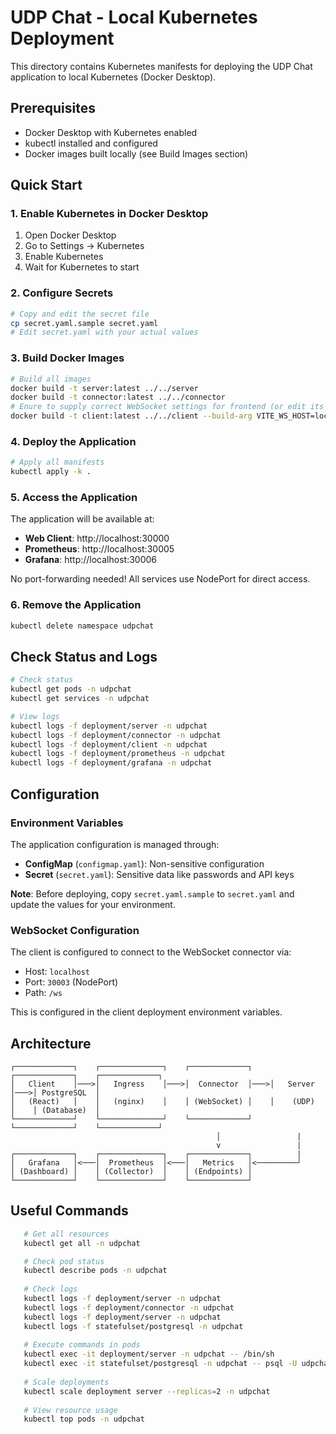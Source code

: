 # UDP Chat - Local Kubernetes Deployment

This directory contains Kubernetes manifests for deploying the UDP Chat application to local Kubernetes (Docker Desktop).

## Prerequisites

- Docker Desktop with Kubernetes enabled
- kubectl installed and configured
- Docker images built locally (see Build Images section)

## Quick Start

### 1. Enable Kubernetes in Docker Desktop

1. Open Docker Desktop
2. Go to Settings → Kubernetes
3. Enable Kubernetes
4. Wait for Kubernetes to start

### 2. Configure Secrets

```bash
# Copy and edit the secret file
cp secret.yaml.sample secret.yaml
# Edit secret.yaml with your actual values
```

### 3. Build Docker Images

```bash
# Build all images
docker build -t server:latest ../../server
docker build -t connector:latest ../../connector
# Enure to supply correct WebSocket settings for frontend (or edit its .env file first)
docker build -t client:latest ../../client --build-arg VITE_WS_HOST=localhost --build-arg VITE_WS_PORT=30003 --build-arg VITE_WS_PATH=/ws
```

### 4. Deploy the Application

```bash
# Apply all manifests
kubectl apply -k .
```

### 5. Access the Application

The application will be available at:
- **Web Client**: http://localhost:30000
- **Prometheus**: http://localhost:30005
- **Grafana**: http://localhost:30006

No port-forwarding needed! All services use NodePort for direct access.

### 6. Remove the Application

```bash
kubectl delete namespace udpchat
```

## Check Status and Logs

```bash
# Check status
kubectl get pods -n udpchat
kubectl get services -n udpchat

# View logs
kubectl logs -f deployment/server -n udpchat
kubectl logs -f deployment/connector -n udpchat
kubectl logs -f deployment/client -n udpchat
kubectl logs -f deployment/prometheus -n udpchat
kubectl logs -f deployment/grafana -n udpchat
```

## Configuration

### Environment Variables

The application configuration is managed through:

- **ConfigMap** (`configmap.yaml`): Non-sensitive configuration
- **Secret** (`secret.yaml`): Sensitive data like passwords and API keys

**Note**: Before deploying, copy `secret.yaml.sample` to `secret.yaml` and update the values for your environment.

### WebSocket Configuration

The client is configured to connect to the WebSocket connector via:
- Host: `localhost`
- Port: `30003` (NodePort)
- Path: `/ws`

This is configured in the client deployment environment variables.

## Architecture

```
┌─────────────┐    ┌──────────────┐    ┌─────────────┐    ┌─────────────┐    ┌─────────────┐
│   Client    │───>│   Ingress    │───>│  Connector  │───>│   Server    │───>│ PostgreSQL  │   
│   (React)   │    │   (nginx)    │    │ (WebSocket) │    │    (UDP)    │    │ (Database)  │
└─────────────┘    └──────────────┘    └─────────────┘    └─────────────┘    └─────────────┘
                                              │                 |
                                              v                 |
┌─────────────┐    ┌──────────────┐    ┌─────────────┐          |
│   Grafana   │<───│  Prometheus  │<───│   Metrics   │<─────────┘
│ (Dashboard) │    │ (Collector)  │    │ (Endpoints) │
└─────────────┘    └──────────────┘    └─────────────┘
```

## Useful Commands

```bash
   # Get all resources
   kubectl get all -n udpchat

   # Check pod status
   kubectl describe pods -n udpchat
   
   # Check logs
   kubectl logs -f deployment/server -n udpchat 
   kubectl logs -f deployment/connector -n udpchat
   kubectl logs -f deployment/server -n udpchat
   kubectl logs -f statefulset/postgresql -n udpchat
   
   # Execute commands in pods
   kubectl exec -it deployment/server -n udpchat -- /bin/sh
   kubectl exec -it statefulset/postgresql -n udpchat -- psql -U udpchat_user -d udpchat
   
   # Scale deployments
   kubectl scale deployment server --replicas=2 -n udpchat
   
   # View resource usage
   kubectl top pods -n udpchat
```

